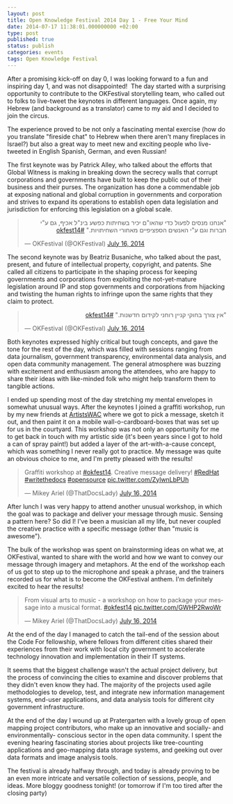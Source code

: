 ```yaml
---
layout: post
title: Open Knowledge Festival 2014 Day 1 - Free Your Mind
date: 2014-07-17 11:38:01.000000000 +02:00
type: post
published: true
status: publish
categories: events
tags: Open Knowledge Festival
---
```


After a promising kick-off on day 0, I was looking forward to a fun and inspiring day 1, and was not disappointed! 
The day started with a surprising opportunity to contribute to the OKFestival storytelling team, who called out to folks to live-tweet the keynotes in different languages. Once again, my Hebrew (and background as a translator) came to my aid and I decided to join the circus.

The experience proved to be not only a fascinating mental exercise (how do you translate "fireside chat" to Hebrew when there aren't many fireplaces in Israel?) but also a great way to meet new and exciting people who live-tweeted in English Spanish, German, and even Russian!

The first keynote was by Patrick Alley, who talked about the efforts that Global Witness is making in breaking down the secrecy walls that corrupt corporations and governments have built to keep the public out of their business and their purses. The organization has done a commendable job at exposing national and global corruption in governments and corporation and strives to expand its operations to establish open data legislation and jurisdiction for enforcing this legislation on a global scale.

<blockquote class="twitter-tweet" data-lang="en"><p lang="iw" dir="rtl">&quot;אנחנו מנסים לפעול כדי שהאו&quot;ם יכיר בשחיתות כפשע בינ&quot;ל אכיף, גם ע&quot;י חברות וגם ע&quot;י האנשים הספציפיים מאחורי השחיתויות.&quot; <a href="https://twitter.com/hashtag/okfest14?src=hash">#okfest14</a></p>&mdash; OKFestival (@OKFestival) <a href="https://twitter.com/OKFestival/status/489326545518198784">July 16, 2014</a></blockquote>
<script async src="//platform.twitter.com/widgets.js" charset="utf-8"></script>

The second keynote was by Beatriz Busaniche, who talked about the past, present, and future of intellectual property, copyright, and patents. She called all citizens to participate in the shaping process for keeping governments and corporations from exploiting the not-yet-mature legislation around IP and stop governments and corporations from hijacking and twisting the human rights to infringe upon the same rights that they claim to protect.

<blockquote class="twitter-tweet" data-lang="en"><p lang="iw" dir="rtl">&quot;אין צורך בחוקי קניין רוחני לקידום חדשנות.&quot; <a href="https://twitter.com/hashtag/okfest14?src=hash">#okfest14</a></p>&mdash; OKFestival (@OKFestival) <a href="https://twitter.com/OKFestival/status/489330866607620096">July 16, 2014</a></blockquote>
<script async src="//platform.twitter.com/widgets.js" charset="utf-8"></script>

Both keynotes expressed highly critical but tough concepts, and gave the tone for the rest of the day, which was filled with sessions ranging from data journalism, government transparency, environmental data analysis, and open data community management. The general atmosphere was buzzing with excitement and enthusiasm among the attendees, who are happy to share their ideas with like-minded folk who might help transform them to tangible actions.

I ended up spending most of the day stretching my mental envelopes in somewhat unusual ways. After the keynotes I joined a graffiti workshop, run by my new friends at [ArtistsWAC](https://twitter.com/ArtistsWAC) where we got to pick a message, sketch it out, and then paint it on a mobile wall-o-cardboard-boxes that was set up for us in the courtyard. This workshop was not only an opportunity for me to get back in touch with my artistic side (it's been years since I got to hold a can of spray paint!) but added a layer of the art-with-a-cause concept, which was something I never really got to practice. My message was quite an obvious choice to me, and I'm pretty pleased with the results!

<blockquote class="twitter-tweet" data-lang="en"><p lang="en" dir="ltr">Graffiti workshop at <a href="https://twitter.com/hashtag/okfest14?src=hash">#okfest14</a>. Creative message delivery! <a href="https://twitter.com/hashtag/RedHat?src=hash">#RedHat</a> <a href="https://twitter.com/hashtag/writethedocs?src=hash">#writethedocs</a> <a href="https://twitter.com/hashtag/opensource?src=hash">#opensource</a> <a href="http://t.co/ZylwnLbPUh">pic.twitter.com/ZylwnLbPUh</a></p>&mdash; Mikey Ariel (@ThatDocsLady) <a href="https://twitter.com/ThatDocsLady/status/489373023385157632">July 16, 2014</a></blockquote>
<script async src="//platform.twitter.com/widgets.js" charset="utf-8"></script>

After lunch I was very happy to attend another unusual workshop, in which the goal was to package and deliver your message through music. Sensing a pattern here? So did I! I've been a musician all my life, but never coupled the creative practice with a specific message (other than "music is awesome").

The bulk of the workshop was spent on brainstorming ideas on what we, at OKFestival, wanted to share with the world and how we want to convey our message through imagery and metaphors. At the end of the workshop each of us got to step up to the microphone and speak a phrase, and the trainers recorded us for what is to become the OKFestival anthem. I'm definitely excited to hear the results!

<blockquote class="twitter-tweet" data-lang="en"><p lang="en" dir="ltr">From visual arts to music - a workshop on how to package your message into a musical format. <a href="https://twitter.com/hashtag/okfest14?src=hash">#okfest14</a> <a href="http://t.co/GWHP2RwoWr">pic.twitter.com/GWHP2RwoWr</a></p>&mdash; Mikey Ariel (@ThatDocsLady) <a href="https://twitter.com/ThatDocsLady/status/489385118445096960">July 16, 2014</a></blockquote>
<script async src="//platform.twitter.com/widgets.js" charset="utf-8"></script>

At the end of the day I managed to catch the tail-end of the session about the Code For fellowship, where fellows from different cities shared their experiences from their work with local city government to accelerate technology innovation and implementation in their IT systems.

It seems that the biggest challenge wasn't the actual project delivery, but the process of convincing the cities to examine and discover problems that they didn't even know they had. The majority of the projects used agile methodologies to develop, test, and integrate new information management systems, end-user applications, and data analysis tools for different city government infrastructure.

At the end of the day I wound up at Pratergarten with a lovely group of open mapping project contributors, who make up an innovative and socially- and environmentally- conscious sector in the open data community. I spent the evening hearing fascinating stories about projects like tree-counting applications and geo-mapping data storage systems, and geeking out over data formats and image analysis tools.

The festival is already halfway through, and today is already proving to be an even more intricate and versatile collection of sessions, people, and ideas. More bloggy goodness tonight! (or tomorrow if I'm too tired after the closing party)

